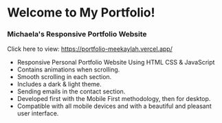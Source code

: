 # Welcome to My Portfolio!
### Michaela's Responsive Portfolio Website

Click here to view: https://portfolio-meekaylah.vercel.app/

- Responsive Personal Portfolio Website Using HTML CSS & JavaScript
- Contains animations when scrolling.
- Smooth scrolling in each section.
- Includes a dark & light theme.
- Sending emails in the contact section.
- Developed first with the Mobile First methodology, then for desktop.
- Compatible with all mobile devices and with a beautiful and pleasant user interface.

